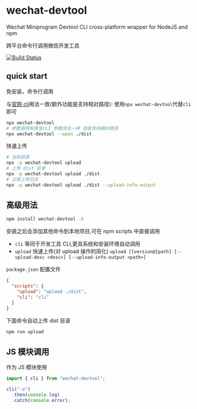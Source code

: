 # wechat-devtool

Wechat Miniprogram Devtool CLI cross-platform wrapper for NodeJS and npm

跨平台命令行调用微信开发工具

[![Build Status](https://travis-ci.org/NewFuture/miniprogram-cli.svg?branch=master)](https://travis-ci.org/NewFuture/miniprogram-cli)

## quick start

免安装，命令行调用

与[官网 cli](https://developers.weixin.qq.com/miniprogram/dev/devtools/cli.html)用法一致(额外功能是支持相对路径): 使用`npx wechat-devtool`代替`cli`即可

```bash
npx wechat-devtool
# 参数调用和原生CLI 参数完全一样 但是支持相对路径
npx wechat-devtool --open ./dist
```

快速上传

```bash
# 当前目录
npx -p wechat-devtool upload
# 上传 dist 目录
npx -p wechat-devtool upload ./dist
# 记录上传日志
npx -p wechat-devtool upload ./dist --upload-info-output
```

## 高级用法

```bash
npm install wechat-devtool -D
```

安装之后会添加其他命令到本地项目,可在 npm scripts 中直接调用

- `cli` 等同于开发工具 CLI,更具系统和安装环境自动调用
- `upload` 快速上传(对 upload 操作的简化) `upload [[version@]path] [--upload-desc <desc>] [--upload-info-output <path>]`

`package.json` 配置文件

```json
{
  "scripts": {
    "upload": "upload ./dist",
    "cli": "cli"
  }
}
```

下面命令自动上传 dist 目录

```bash
npm run upload
```

## JS 模块调用

作为 JS 模块使用

```js
import { cli } from "wechat-devtool";

cli("-o")
  .then(console.log)
  .catch(console.error);
```
